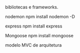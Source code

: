 bibliotecas e frameworks.

nodemon
npm install nodemon -D

express
npm install express

Mongoose
npm install mongoose


modelo MVC de arquitetura